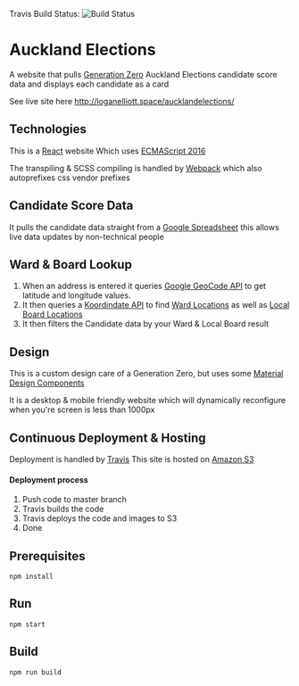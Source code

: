 Travis Build Status: ![Build Status](https://travis-ci.org/LoganElliott/aucklandelections.svg?branch=master)

# Auckland Elections

A website that pulls [Generation Zero](http://wwww.generationzero.org) Auckland Elections candidate score data and displays each candidate as a card

See live site here http://loganelliott.space/aucklandelections/

## Technologies

This is a [React](https://facebook.github.io/react/) website
Which uses [ECMAScript 2016](http://www.ecma-international.org/ecma-262/7.0/)

The transpiling & SCSS compiling is handled by [Webpack](https://webpack.github.io/) which also autoprefixes css vendor prefixes 

## Candidate Score Data

It pulls the candidate data straight from a [Google Spreadsheet](https://docs.google.com/spreadsheets/d/1qK6ph0ZU1dGsTjkeIiPLjVRpyRQKo_ItDrnqMZmRjUU/edit#gid=2126234327) this allows live data updates by non-technical people 

## Ward & Board Lookup

1. When an address is entered it queries [Google GeoCode API](https://developers.google.com/maps/documentation/geocoding/intro) to get latitude and longitude values.
2. It then queries a [Koordindate API](https://koordinates.com) to find [Ward Locations](https://koordinates.com/layer/1349-auckland-council-wards-july-2010) as well as [Local Board Locations](https://koordinates.com/layer/1513-auckland-council-boards-july-2010)
3. It then filters the Candidate data by your Ward & Local Board result

## Design

This is a custom design care of a Generation Zero, but uses some [Material Design Components](http://www.material-ui.com)

It is a desktop & mobile friendly website which will dynamically reconfigure when you're screen is less than 1000px

## Continuous Deployment & Hosting

Deployment is handled by [Travis](http://www.travis-ci.org)
This site is hosted on [Amazon S3](https://aws.amazon.com/s3/)

#### Deployment process
1. Push code to master branch
2. Travis builds the code
3. Travis deploys the code and images to S3
4. Done

## Prerequisites

```
npm install
```

## Run

```
npm start
```

## Build
```
npm run build
```

